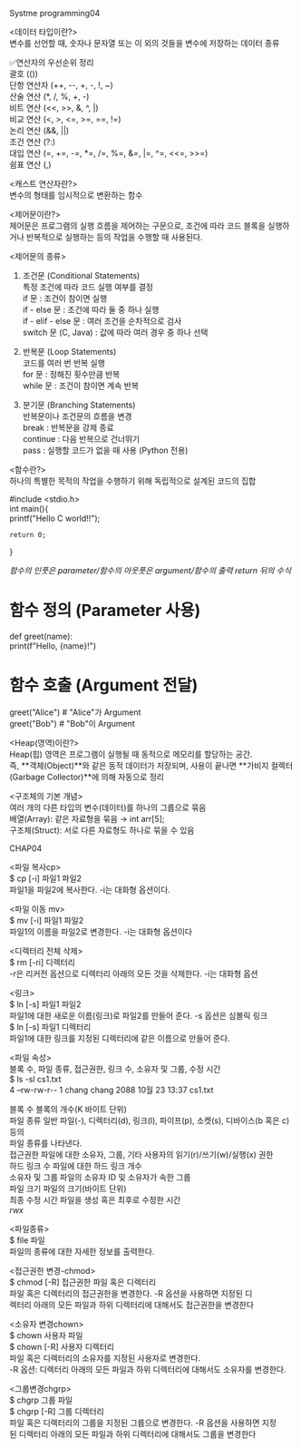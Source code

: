 Systme programming04  

<데이터 타입이란?>  
 변수를 선언할 때, 숫자나 문자열 또는 이 외의 것들을 변수에 저장하는 데이터 종류  

 
✅연산자의 우선순위 정리  
괄호 (())  
단항 연산자 (++, --, +, -, !, ~)  
산술 연산 (*, /, %, +, -)  
비트 연산 (<<, >>, &, ^, |)  
비교 연산 (<, >, <=, >=, ==, !=)  
논리 연산 (&&, ||)  
조건 연산 (?:)  
대입 연산 (=, +=, -=, *=, /=, %=, &=, |=, ^=, <<=, >>=)  
쉼표 연산 (,)  

<캐스트 연산자란?>  
변수의 형태를 임시적으로 변환하는 함수  

<제어문이란?>  
제어문은 프로그램의 실행 흐름을 제어하는 구문으로, 조건에 따라 코드 블록을 실행하거나 반복적으로 실행하는 등의 작업을 수행할 때 사용된다.

<제어문의 종류>    
1. 조건문 (Conditional Statements)  
특정 조건에 따라 코드 실행 여부를 결정  
if 문 : 조건이 참이면 실행  
if - else 문 : 조건에 따라 둘 중 하나 실행  
if - elif - else 문 : 여러 조건을 순차적으로 검사  
switch 문 (C, Java) : 값에 따라 여러 경우 중 하나 선택

2. 반복문 (Loop Statements)  
코드를 여러 번 반복 실행  
for 문 : 정해진 횟수만큼 반복  
while 문 : 조건이 참이면 계속 반복

3. 분기문 (Branching Statements)  
반복문이나 조건문의 흐름을 변경  
break : 반복문을 강제 종료  
continue : 다음 반복으로 건너뛰기  
pass : 실행할 코드가 없을 때 사용 (Python 전용)


<함수란?>  
하나의 특별한 목적의 작업을 수행하기 위해 독립적으로 설계된 코드의 집합  

#include <stdio.h>  
int main(){  
    printf("Hello C world!!");  

    return 0;  
}  

*함수의 인풋은 parameter/함수의 아웃풋은 argument/함수의 출력 return 뒤의 수식*  
# 함수 정의 (Parameter 사용)  
def greet(name):    
    print(f"Hello, {name}!")  

# 함수 호출 (Argument 전달)  
greet("Alice")  # "Alice"가 Argument  
greet("Bob")  # "Bob"이 Argument  

<Heap(영역)이란?>    
Heap(힙) 영역은 프로그램이 실행될 때 동적으로 메모리를 할당하는 공간.  
즉, **객체(Object)**와 같은 동적 데이터가 저장되며, 사용이 끝나면 **가비지 컬렉터(Garbage Collector)**에 의해 자동으로 정리  

<구조체의 기본 개념>  
여러 개의 다른 타입의 변수(데이터)를 하나의 그룹으로 묶음  
배열(Array): 같은 자료형을 묶음 → int arr[5];  
구조체(Struct): 서로 다른 자료형도 하나로 묶을 수 있음  

CHAP04 

<파일 복사cp>  
$ cp [-i] 파일1 파일2  
파일1을 파일2에 복사한다. -i는 대화형 옵션이다. 

<파일 이동 mv>    
$ mv [-i] 파일1 파일2  
파일1의 이름을 파일2로 변경한다. -i는 대화형 옵션이다  

<디렉터리 전체 삭제>  
$ rm [-ri] 디렉터리  
-r은 리커전 옵션으로 디렉터리 아래의 모든 것을 삭제한다. -i는 대화형 옵션  

<링크>  
$ ln [-s] 파일1 파일2  
파일1에 대한 새로운 이름(링크)로 파일2를 만들어 준다. -s 옵션은 심볼릭 링크  
$ ln [-s] 파일1 디렉터리  
파일1에 대한 링크를 지정된 디렉터리에 같은 이름으로 만들어 준다.  

<파일 속성>  
블록 수, 파일 종류, 접근권한, 링크 수, 소유자 및 그룹, 수정 시간  
$ ls -sl cs1.txt   
4 –rw-rw-r-- 1 chang chang 2088 10월 23 13:37 cs1.txt  

블록 수 블록의 개수(K 바이트 단위)  
파일 종류 일반 파일(-), 디렉터리(d), 링크(l), 파이프(p), 소켓(s), 디바이스(b 혹은 c) 등의  
파일 종류를 나타낸다.  
접근권한 파일에 대한 소유자, 그룹, 기타 사용자의 읽기(r)/쓰기(w)/실행(x) 권한  
하드 링크 수 파일에 대한 하드 링크 개수  
소유자 및 그룹 파일의 소유자 ID 및 소유자가 속한 그룹  
파일 크기 파일의 크기(바이트 단위)  
최종 수정 시간 파일을 생성 혹은 최후로 수정한 시간  
*rwx*

<파일종류>  
$ file 파일  
파일의 종류에 대한 자세한 정보를 출력한다.  

<접근권한 변경-chmod>  
$ chmod [-R] 접근권한 파일 혹은 디렉터리  
파일 혹은 디렉터리의 접근권한을 변경한다. -R 옵션을 사용하면 지정된 디  
렉터리 아래의 모든 파일과 하위 디렉터리에 대해서도 접근권한을 변경한다  

<소유자 변경chown>  
$ chown 사용자 파일  
$ chown [-R] 사용자 디렉터리  
파일 혹은 디렉터리의 소유자를 지정된 사용자로 변경한다.  
-R 옵션: 디렉터리 아래의 모든 파일과 하위 디렉터리에 대해서도 소유자를 변경한다.  

<그룹변경chgrp>  
$ chgrp 그룹 파일  
$ chgrp [-R] 그룹 디렉터리  
파일 혹은 디렉터리의 그룹을 지정된 그룹으로 변경한다. -R 옵션을 사용하면 지정  
된 디렉터리 아래의 모든 파일과 하위 디렉터리에 대해서도 그룹을 변경한다  








